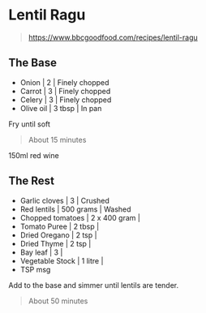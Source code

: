 # Lentil Ragu

> https://www.bbcgoodfood.com/recipes/lentil-ragu

## The Base

- Onion | 2 | Finely chopped
- Carrot | 3 | Finely chopped
- Celery | 3 | Finely chopped
- Olive oil | 3 tbsp | In pan

Fry until soft

> About 15 minutes

150ml red wine

## The Rest

- Garlic cloves | 3 | Crushed
- Red lentils | 500 grams | Washed
- Chopped tomatoes | 2 x 400 gram |
- Tomato Puree | 2 tbsp |
- Dried Oregano | 2 tsp |
- Dried Thyme | 2 tsp |
- Bay leaf | 3 |
- Vegetable Stock | 1 litre |
- TSP msg

Add to the base and simmer until lentils are tender.

> About 50 minutes
